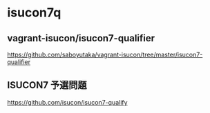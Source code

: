 # isucon7q

## vagrant-isucon/isucon7-qualifier
https://github.com/saboyutaka/vagrant-isucon/tree/master/isucon7-qualifier

## ISUCON7 予選問題
https://github.com/isucon/isucon7-qualify

